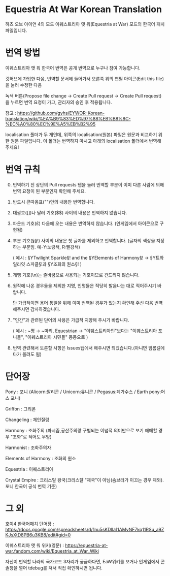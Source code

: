 # Equestria At War Korean Translation
하츠 오브 아이언 4의 모드 이퀘스트리아 앳 워(Equestria at War) 모드의 한국어 패치 파일입니다.

# 번역 방법
이퀘스트리아 앳 워 한국어 번역은 공개 번역으로 누구나 참여 가능합니다.

깃허브에 가입한 다음, 번역할 문서에 들어가서 오른쪽 위의 연필 아이콘(Edit this file)을 눌러 수정한 다음

녹색 버튼(Propose file change → Create Pull request → Create Pull request)을 누르면 번역 요청이 가고, 관리자의 승인 후 적용됩니다.

참고 : https://github.com/gyhs/EYWOR-Korean-translation/wiki/%EA%B9%83%ED%97%88%EB%B8%8C-%EC%A0%80%EC%9E%A5%EB%B2%95

localisation 폴더가 두 개인데, 위쪽의 localisation(원본) 파일은 원문과 비교하기 위한 원문 파일입니다. 이 폴더는 번역하지 마시고 아래의 localisation 폴더에서 번역해 주세요!

# 번역 규칙

0. 번역하기 전 상단의 Pull requests 탭을 눌러 번역할 부분이 이미 다른 사람에 의해 번역 요청이 된 부분인지 확인해 주세요.

1. 반드시 큰따옴표("")안의 내용만 번역합니다.

2. 대괄호([])나 달러 기호($$) 사이의 내용은 번역하지 않습니다.

3. 파운드 기호(£) 다음에 오는 내용은 번역하지 않습니다. (인게임에서 아이콘으로 구현됨)

4. 부분 기호(§§!) 사이의 내용은 첫 글자를 제외하고 번역합니다. (글자의 색상을 지정하는 부분임. 예-Y:노랑색, R:빨강색)

   ( 예시 : §YTwilight Sparkle§! and the §YElements of Harmony§! → §Y트와일라잇 스파클§!과 §Y조화의 원소§! )
   
5. 개행 기호(\n)는 줄바꿈으로 사용되는 기호이므로 건드리지 않습니다.

6. 원작에 나온 경우들을 제외한 지명, 인명들은 적당히 발음나는 대로 적어주시기 바랍니다.

   단 가급적이면 용어 통일을 위해 이미 번역된 경우가 있는지 확인해 주신 다음 번역해주시면 감사하겠습니다.
   
7. "인간"과 관련된 단어의 사용은 가급적 지양해 주시기 바랍니다.

   ( 예시 : ~명 → ~마리, Equestrian → "이퀘스트리아인"보다는 "이퀘스트리아 포니들", "이퀘스트리아 시민들" 등등으로 )
   
8. 번역 관련해서 토론할 사항은 Issues탭에서 해주시면 되겠습니다.(아니면 임롬갤에다가 올려도 됨)


# 단어장

Pony : 포니 (Alicorn:알리콘 / Unicorn:유니콘 / Pegasus:페가수스 / Earth pony:어스 포니)

Griffon : 그리폰

Changeling : 체인질링

Harmony : 조화주의 (파시즘,공산주의랑 구별되는 이념적 의미만으로 보기 애매할 경우 "조화"로 적어도 무방)

Harmonist : 조화주의자

Elements of Harmony : 조화의 원소

Equestria : 이퀘스트리아

Crystal Empire : 크리스탈 왕국(크리스탈 "제국"이 아님(솜브라가 이끄는 경우 제외). 포니 한국어 공식 번역 기준)


# 그 외

호이4 한국어패치 단어장 : https://docs.google.com/spreadsheets/d/1nu5sKDlIa11AMvNF7kq11RSu_a9ZKJsXtD8PB6u3KB8/edit#gid=0

이퀘스트리아 앳 워 위키(영문) : https://equestria-at-war.fandom.com/wiki/Equestria_at_War_Wiki

자신이 번역할 나라의 국가코드 3자리가 궁금하다면, EaW위키를 보거나 인게임에서 콘솔창을 열어 tdebug를 쳐서 직접 확인하시면 됩니다.
